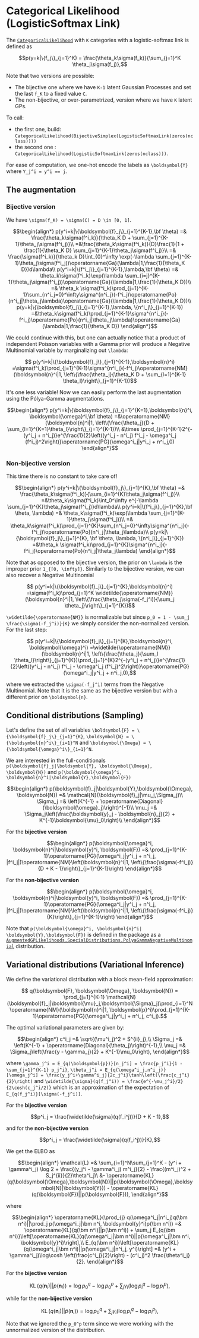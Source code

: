 # Categorical Likelihood (LogisticSoftmax Link)

The [`CategoricalLikelihood`](https://juliagaussianprocesses.github.io/GPLikelihoods.jl/stable/api/#GPLikelihoods.CategoricalLikelihood) with ``K`` categories with a logistic-softmax link is defined as

```math
p(y=k|\{f_j\}_{j=1}^K) = \frac{\theta_k\sigma(f_k)}{\sum_{j=1}^K \theta_j\sigma(f_j)},
```

Note that two versions are possible:

- The bijective one where we have ``K-1`` latent Gaussian Processes and set the last ``f_K`` to a fixed value ``C``.
- The non-bijective, or over-parametrized, version where we have ``K`` latent GPs.

To call:
- the first one, build: `CategoricalLikelihood(BijectiveSimplex(LogisticSoftmaxLink(zeros(nclass))))`
- the second one : `CategoricalLikelihood(LogisticSoftmaxLink(zeros(nclass)))`.

For ease of computation, we one-hot encode the labels as ``\boldsymbol{Y}`` where ``Y_j^i = y^i == j``.

## The augmentation

### Bijective version

We have ``\sigma(f_K) = \sigma(C) = D \in [0, 1]``.

```math
\begin{align*}
    p(y^i=k|\{\boldsymbol{f}_j\}_{j=1}^{K-1},\bf \theta) =& \frac{\theta_k\sigma(f^i_k)}{\theta_K D + \sum_{j=1}^{K-1}\theta_j\sigma(f^i_j)}\\
    =&\frac{\theta_k\sigma(f^i_k)}{D}\frac{1}{1 + \frac{1}{\theta_K D} \sum_{j=1}^{K-1}\theta_j\sigma(f^i_j)}\\
    =& \frac{\sigma(f^i_k)}{\theta_k D}\int_{0}^\infty \exp(-\lambda \sum_{j=1}^{K-1}\theta_j\sigma(f^i_j))\operatorname{Ga}(\lambda|1,\frac{1}{\theta_K D})d\lambda\\
    p(y^i=k|\{f^i_j\}_{j=1}^{K-1},\lambda,\bf \theta) =& \theta_k\sigma(f^i_k)\exp(\lambda \sum_{i=j}^{K-1}\theta_j\sigma(f^i_j))\operatorname{Ga}(\lambda|1,\frac{1}{\theta_K D})\\
    =& \theta_k \sigma(f^i_k)\prod_{j=1}^{K-1}\sum_{n^i_j=0}^\infty\sigma^{n^i_j}(-f^i_j)\operatorname{Po}(n^i_j|\theta_j\lambda)\operatorname{Ga}(\lambda|1,\frac{1}{\theta_K D})\\
    p(y=k|\{\boldsymbol{f}_j\}_{j=1}^{K-1},\lambda, \{n^i_j\}_{j=1}^{K-1}) =&\theta_k\sigma(f^i_k)\prod_{j=1}^{K-1}\sigma^{n^i_j}(-f^i_j)\operatorname{Po}(n^i_j|\theta_j\lambda)\operatorname{Ga}(\lambda|1,\frac{1}{\theta_K D})
\end{align*}
```

We could continue with this, but one can actually notice that a product of independent Poisson variables with a Gamma prior will produce a Negative Multinomial variable by marginalizing out ``\lambda``:

```math
    p(y^i=k|\{\boldsymbol{f}_j\}_{j=1}^{K-1},\boldsymbol{n}^i) =\sigma(f^i_k)\prod_{j=1}^{K-1}\sigma^{n^i_j}(-f^i_j)\operatorname{NM}(\boldsymbol{n}^i|1, \left\{\frac{\theta_j}{\theta_K D + \sum_{l=1}^{K-1} \theta_l}\right\}_{j=1}^{K-1})
```

It's one less variable!
Now we can easily perform the last augmentation using the Pólya-Gamma augmentations.

```math
\begin{align*}
    p(y^i=k|\{\boldsymbol{f}_j\}_{j=1}^{K=1},\boldsymbol{n}^i, \boldsymbol{\omega}^i,\bf \theta) =&\operatorname{NM}(\boldsymbol{n}^i|1, \left\{\frac{\theta_j}{D + \sum_{l=1}^{K=1}\theta_l}\right\}_{j=1}^{K-1})\\
    &\times \prod_{j=1}^{K-1}2^{-(y^i_j + n^i_j)}e^{\frac{1}{2}\left((y^i_j - n^i_j) f^i_j - \omega^i_j (f^i_j)^2\right)}\operatorname{PG}(\omega^i_j|y^i_j + n^i_j,0)
\end{align*}
```

### Non-bijective version

This time there is no constant to take care of!

```math
\begin{align*}
    p(y^i=k|\{\boldsymbol{f}_j\}_{j=1}^{K},\bf \theta) =& \frac{\theta_k\sigma(f^i_k)}{\sum_{i=1}^{K}\theta_j\sigma(f^i_j)}\\
    =&\theta_k\sigma(f^i_k)\int_0^\infty e^{-\lambda \sum_{j=1}^{K}\theta_j\sigma(f^i_j)}d\lambda\\
    p(y^i=k|\{f^i_j\}_{j=1}^{K},\bf \theta, \lambda) =& \theta_k\sigma(f^i_k)\exp(\lambda \sum_{j=1}^{K-1}\theta_j\sigma(f^i_j))\\
    =& \theta_k\sigma(f^i_k)\prod_{j=1}^{K}\sum_{n^i_j=0}^\infty\sigma^{n^i_j}(-f^i_j)\operatorname{Po}(n^i_j|\theta_j\lambda)\\
    p(y=k|\{\boldsymbol{f}_j\}_{j=1}^{K}, \bf \theta, \lambda, \{n^i_j\}_{j=1}^{K}) =&\theta_k \sigma(f^i_k)\prod_{j=1}^{K}\sigma^{n^i_j}(-f^i_j)\operatorname{Po}(n^i_j|\theta_j\lambda)
\end{align*}
```

Note that as opposed to the bijective version, the prior on ``\lambda`` is the improper prior ``1_{[0, \infty]}``.
Similarly to the bijective version, we can also recover a Negative Multinomial

```math
    p(y^i=k|\{\boldsymbol{f}_j\}_{j=1}^{K},\boldsymbol{n}^i) =\sigma(f^i_k)\prod_{j=1}^K \widetilde{\operatorname{NM}}(\boldsymbol{n}^i|1, \left\{\frac{\theta_j\sigma(-f_j^i)}{\sum_j \theta_j}\right\}_{j=1}^{K})
```

``\widetilde{\operatorname{NM}}`` is normalizable but since ``p_0 = 1 - \sum_j \frac{\sigma(-f_j^i)}{K}`` we simply consider the non-normalized version.
For the last step:

```math
    p(y^i=k|\{\boldsymbol{f}_j\}_{j=1}^{K},\boldsymbol{n}^i, \boldsymbol{\omega}^i) =\widetilde{\operatorname{NM}}(\boldsymbol{n}^i|1, \left\{\frac{\theta_j}{\sum_l \theta_l}\right\}_{j=1}^{K})\prod_{j=1}^{K}2^{-(y^i_j + n^i_j)}e^{\frac{1}{2}\left((y^i_j - n^i_j) f^i_j - \omega^i_j (f^i_j)^2\right)}\operatorname{PG}(\omega^i_j|y^i_j + n^i_j,0),
```

where we extracted the ``\sigma(-f_j^i)`` terms from the Negative Multinomial.
Note that it is the same as the bijective version but with a different prior on ``\boldsymbol{n}``.

## Conditional distributions (Sampling)

Let's define the set of all variables ``\boldsymbol{F} = \{\boldsymbol{f}_j\}_{j=1}^{K}``, ``\boldsymbol{N} = \{\boldsymbol{n}^i\}_{i=1}^N`` and ``\boldsymbol{\Omega} = \{\boldsymbol{\omega}^i\}_{i=1}^N``.

We are interested in the full-conditionals ``p(\boldsymbol{f}_j|\boldsymbol{Y}, \boldsymbol{\Omega}, \boldsymbol{N})`` and ``p(\boldsymbol{\omega}^i, \boldsymbol{n}^i|\boldsymbol{Y},\boldsymbol{F})``

```math
\begin{align*}
    p(\boldsymbol{f}_j|\boldsymbol{Y},\boldsymbol{\Omega}, \boldsymbol{N}) =& \mathcal{N}(\boldsymbol{f}_j|\mu_j,\Sigma_j)\\
    \Sigma_j =& \left(K^{-1} + \operatorname{Diagonal}(\boldsymbol{\omega}_j)\right)^{-1}\\
    \mu_j =& \Sigma_j\left(\frac{\boldsymbol{y}_j - \boldsymbol{n}_j}{2} + K^{-1}\boldsymbol{\mu}_0\right)\\
\end{align*}
```

For the **bijective version**

```math
\begin{align*}
p(\boldsymbol{\omega}^i, \boldsymbol{n}^i|\boldsymbol{y}^i, \boldsymbol{F}) =& \prod_{j=1}^{K-1}\operatorname{PG}(\omega^i_j|y^i_j + n^i_j, |f^i_j|)\operatorname{NM}\left(\boldsymbol{n}^i|1, \left\{\frac{\sigma(-f^i_j)}{D + K - 1}\right\}_{j=1}^{K-1}\right)
\end{align*}
```

For the **non-bijective version**

```math
\begin{align*}
    p(\boldsymbol{\omega}^i, \boldsymbol{n}^i|\boldsymbol{y}^i, \boldsymbol{F}) =& \prod_{j=1}^{K-1}\operatorname{PG}(\omega^i_j|y^i_j + n^i_j, |f^i_j|)\operatorname{NM}\left(\boldsymbol{n}^i|1, \left\{\frac{\sigma(-f^i_j)}{K}\right\}_{j=1}^{K-1}\right)
\end{align*}
```

Note that ``p(\boldsymbol{\omega}^i, \boldsymbol{n}^i|
\boldsymbol{Y},\boldsymbol{F})`` is defined in the package as a [`AugmentedGPLikelihoods.SpecialDistributions.PolyaGammaNegativeMultinomial`](@ref) distribution.

## Variational distributions (Variational Inference)

We define the variational distribution with a block mean-field approximation:

```math
    q(\boldsymbol{F}, \boldsymbol{\Omega}, \boldsymbol{N}) = \prod_{j=1}^{K-1} \mathcal{N}(\boldsymbol{f}_j|\boldsymbol{\mu}_j,\boldsymbol{\Sigma}_j)\prod_{i=1}^N \operatorname{NM}(\boldsymbol{n}^i|1, \boldsymbol{p}^i)\prod_{j=1}^{K-1}\operatorname{PG}(\omega^i_j|y^i_j + n^i_j, c^i_j).
```

The optimal variational parameters are given by:

```math
\begin{align*}
    c^i_j =& \sqrt{(\mu^i_j)^2 + S^{ii}_j},\\
    \Sigma_j =& \left(K^{-1} + \operatorname{Diagonal}(\theta_j)\right)^{-1},\\
    \mu_j =& \Sigma_j\left(\frac{y - \gamma_j}{2} + K^{-1}\mu_0\right),
\end{align*}
```

where ``\gamma_j^i = E_{q(\boldsymbol{p})}[n_j^i] = \frac{p_j^i}{1 - \sum_{j=1}^{K-1} p_j^i}``, ``\theta_j^i = E_{q(\omega^i_j,n^i_j)}[\omega_j^i] = \frac{y_j^i+\gamma^i_j}{2c_j^i}\tanh\left(\frac{c_j^i}{2}\right)`` and ``\widetilde{\sigma}(q(f_j^i)) = \frac{e^{-\mu_j^i}/2}{2\cosh(c_j^i/2)}`` which is an approximation of the expectation of ``E_{q(f_j^i)}[\sigma(-f_j^i)]``.

For the **bijective version**

```math
p^i_j = \frac{\widetilde{\sigma}(q(f_i^j))}{D + K - 1},
```

and for the **non-bijective version**

```math
p^i_j = \frac{\widetilde{\sigma}(q(f_i^j))}{K},
```

We get the ELBO as

```math
\begin{align*}
    \mathcal{L} =& \sum_{i=1}^N\sum_{j=1}^K -  (y^i + \gamma^i_j) \log 2 + \frac{(y_j^i - \gamma^i_j) m^i_j}{2} - \frac{(m^i_j)^2 + S_j^{ii}}{2}\theta^i_j\\ 
    &- \operatorname{KL}(q(\boldsymbol{\Omega},\boldsymbol{N})||p(\boldsymbol{\Omega},\boldsymbol{N}|\boldsymbol{Y})) - \operatorname{KL}(q(\boldsymbol{F})||p(\boldsymbol{F})),
\end{align*}
```

where

```math
\begin{align*}
    \operatorname{KL}(\prod_{j} q(\omega^i_j|n^i_j)q(\bm n^i)||\prod_j p(\omega^i_j|\bm n^i, \boldsymbol{y}^i)p(\bm n^i)) =& \operatorname{KL}(q(\bm n^i)||p(\bm n^i)) + \sum_j E_{q(\bm n^i)}\left[\operatorname{KL}(q(\omega^i_j|\bm n^i)||p(\omega^i_j|\bm n^i, \boldsymbol{y}^i)\right],\\
    E_{q(\bm n^i)}\left[\operatorname{KL}(q(\omega^i_j|\bm n^i)||p(\omega^i_j|n^i_j, y^i)\right] =& (y^i + \gamma^i_j)\log\cosh \left(\frac{c^i_j}{2}\right) - (c^i_j)^2 \frac{\theta^i_j}{2}.
\end{align*}
```

For the **bijective version**

```math
\operatorname{KL}(q(\bm n_i)||p(\bm n_i)) = \log p_0^q - \log p_0^p + \sum_j \gamma_i (\log p_i^q - \log p_i^p),
```

while for the **non-bijective version**

```math
\operatorname{KL}(q(\bm n_i)||\tilde{p}(\bm n_i)) = \log p_0^q + \sum_j \gamma_i (\log p_i^q - \log p_i^p),
```

Note that we ignored the ``p_0^p`` term since we were working with the unnormalized version of the distribution.